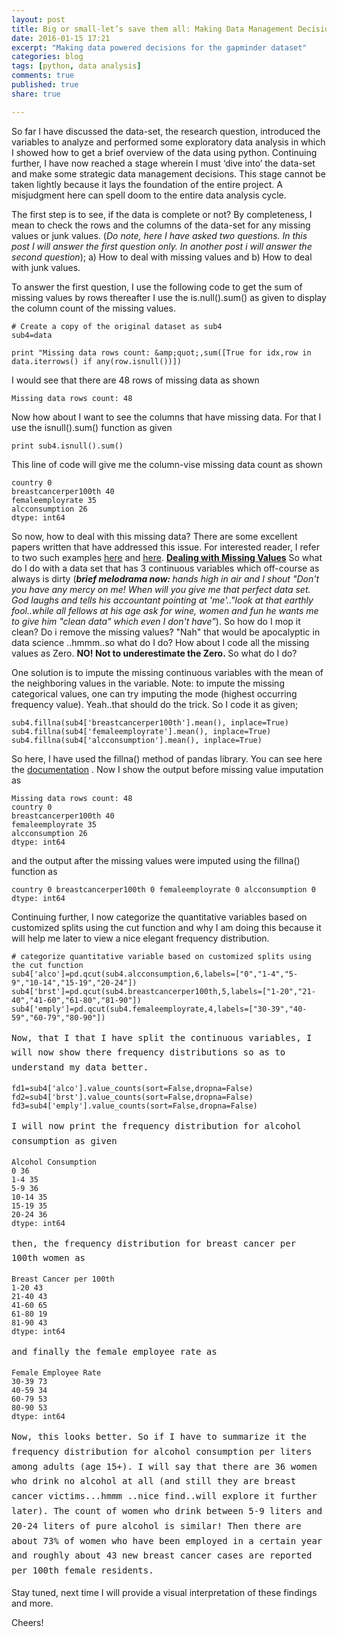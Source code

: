 ```yaml
---
layout: post
title: Big or small-let’s save them all: Making Data Management Decisions
date: 2016-01-15 17:21
excerpt: "Making data powered decisions for the gapminder dataset"
categories: blog
tags: [python, data analysis]
comments: true
published: true
share: true

---
```

So far I have discussed the data-set, the research question, introduced the variables to analyze and performed some exploratory data analysis in which I showed how to get a brief overview of the data using python. Continuing further, I have now reached a stage wherein I must ‘dive into’ the data-set and make some strategic data management decisions. This stage cannot be taken lightly because it lays the foundation of the entire project. A misjudgment here can spell doom to the entire data analysis cycle. 

The first step is to see, if the data is complete or not? By completeness, I mean to check the rows and the columns of the data-set for any missing values or junk values. (<em>Do note, here I have asked two questions. In this post I will answer the first question only. In another post i will answer the second question</em>); a) How to deal with missing values and b) How to deal with junk values.

To answer the first question, I use the following code to get the sum of missing values by rows thereafter I use the is.null().sum() as given to display the column count of the missing values.

	# Create a copy of the original dataset as sub4
	sub4=data

	print "Missing data rows count: &amp;quot;,sum([True for idx,row in data.iterrows() if any(row.isnull())])
I would see that there are 48 rows of missing data as shown

	Missing data rows count: 48
Now how about I want to see the columns that have missing data. For that I use the isnull().sum() function as given

	print sub4.isnull().sum()
This line of code will give me the column-vise missing data count as shown

	country 0
	breastcancerper100th 40
	femaleemployrate 35
	alcconsumption 26
	dtype: int64

So now, how to deal with this missing data? There are some excellent papers written that have addressed this issue. For interested reader, I refer to two such examples <a href="http://www.unt.edu/rss/class/mike/6810/articles/roth.pdf">here</a> and <a href="http://myweb.brooklyn.liu.edu/cortiz/PDF%20Files/Best%20practices%20for%20missing%20data%20management.pdf">here</a>.
<span style="text-decoration:underline;"><strong>Dealing with Missing Values</strong></span>
So what do I do with a data set that has 3 continuous variables which off-course as always is dirty (<em><strong>brief melodrama now: </strong>hands high in air and I shout "Don't you have any mercy on me! When will you give me that perfect data set. God laughs and tells his accountant pointing at 'me'.."look at that earthly fool..while all fellows at his age ask for wine, women and fun he wants me to give him "clean data" which even I don't have"</em>). So how do I mop it clean? Do i remove the missing values? "Nah" that would be apocalyptic in data science ..hmmm..so what do I do? How about I code all the missing values as Zero. <strong>NO! Not to underestimate the Zero. </strong>So what do I do?

One solution is to impute the missing continuous variables with the mean of the neighboring values in the variable. Note: to impute the missing categorical values, one can try imputing the mode (highest occurring frequency value). Yeah..that should do the trick. So I code it as given;

	sub4.fillna(sub4['breastcancerper100th'].mean(), inplace=True)
	sub4.fillna(sub4['femaleemployrate'].mean(), inplace=True)
	sub4.fillna(sub4['alcconsumption'].mean(), inplace=True)

So here, I have used the fillna() method of pandas library. You can see here the <a href="http://pandas.pydata.org/pandas-docs/stable/missing_data.html">documentation</a> . Now I show the output before missing value imputation as

	Missing data rows count: 48
	country 0
	breastcancerper100th 40
	femaleemployrate 35
	alcconsumption 26
	dtype: int64 

and the output after the missing values were imputed using the fillna() function as

	country 0 breastcancerper100th 0 femaleemployrate 0 alcconsumption 0 dtype: int64

Continuing further, I now categorize the quantitative variables based on customized splits using the cut function and why I am doing this because it will help me later to view a nice elegant frequency distribution.

	# categorize quantitative variable based on customized splits using the cut function
	sub4['alco']=pd.qcut(sub4.alcconsumption,6,labels=["0","1-4","5-9","10-14","15-19","20-24"])
	sub4['brst']=pd.qcut(sub4.breastcancerper100th,5,labels=["1-20","21-40","41-60","61-80","81-90"])
	sub4['emply']=pd.qcut(sub4.femaleemployrate,4,labels=["30-39","40-59","60-79","80-90"])

<span style="font-family:Consolas, Monaco, monospace;line-height:1.7;"><span style="font-family:Consolas, Monaco, monospace;line-height:1.7;">Now, that I that I have split the continuous variables, I will now show there frequency distributions so as to understand my data better.


	fd1=sub4['alco'].value_counts(sort=False,dropna=False)
	fd2=sub4['brst'].value_counts(sort=False,dropna=False)
	fd3=sub4['emply'].value_counts(sort=False,dropna=False)

<span style="font-family:Consolas, Monaco, monospace;line-height:1.7;"><span style="font-family:Consolas, Monaco, monospace;line-height:1.7;">I will now print the frequency distribution for alcohol consumption as given

	Alcohol Consumption
	0 36
	1-4 35
	5-9 36
	10-14 35
	15-19 35
	20-24 36
	dtype: int64

<span style="font-family:Consolas, Monaco, monospace;line-height:1.7;"><span style="font-family:Consolas, Monaco, monospace;line-height:1.7;">then, the frequency distribution for breast cancer per 100th women as 

	Breast Cancer per 100th
	1-20 43
	21-40 43
	41-60 65
	61-80 19
	81-90 43
	dtype: int64 

<span style="font-family:Consolas, Monaco, monospace;line-height:1.7;"><span style="font-family:Consolas, Monaco, monospace;line-height:1.7;"><span style="font-family:Consolas, Monaco, monospace;line-height:1.7;">and finally the female employee rate as </span>

	Female Employee Rate
	30-39 73
	40-59 34
	60-79 53
	80-90 53
	dtype: int64 
<span style="font-family:Consolas, Monaco, monospace;line-height:1.7;"><span style="font-family:Consolas, Monaco, monospace;line-height:1.7;"><span style="font-family:Consolas, Monaco, monospace;line-height:1.7;">Now, this looks better. So if I have to summarize it the frequency distribution for alcohol consumption per liters among adults (age 15+). I will say that there are 36 women who drink no alcohol at all (and still they are breast cancer victims...hmmm ..nice find..will explore it further later). The count of women who drink between 5-9 liters and 20-24 liters of pure alcohol is similar! Then there are about 73% of women who have been employed in a certain year and roughly about 43 new breast cancer cases are reported per 100th female residents. </span>

Stay tuned, next time I will provide a visual interpretation of these findings and more.

Cheers!